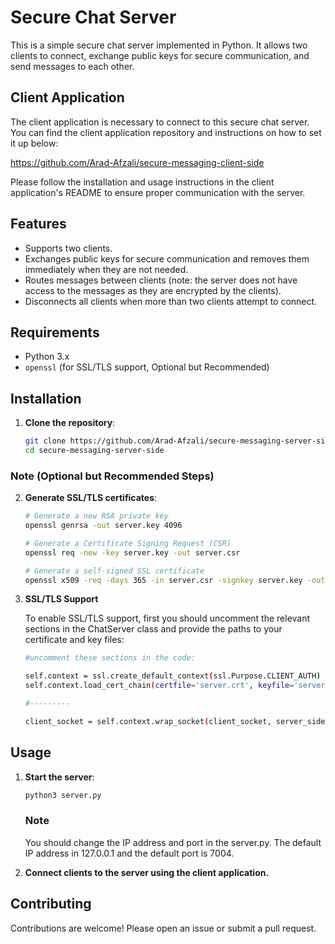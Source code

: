 # Secure Chat Server

This is a simple secure chat server implemented in Python. It allows two clients to connect, exchange public keys for secure communication, and send messages to each other. 

## Client Application

The client application is necessary to connect to this secure chat server. You can find the client application repository and instructions on how to set it up below:

https://github.com/Arad-Afzali/secure-messaging-client-side

Please follow the installation and usage instructions in the client application's README to ensure proper communication with the server.


## Features

- Supports two clients.
- Exchanges public keys for secure communication and removes them immediately when they are not needed.
- Routes messages between clients (note: the server does not have access to the messages as they are encrypted by the clients).
- Disconnects all clients when more than two clients attempt to connect.

## Requirements

- Python 3.x
- `openssl` (for SSL/TLS support, Optional but Recommended)

## Installation

1. **Clone the repository**:

    ```bash
    git clone https://github.com/Arad-Afzali/secure-messaging-server-side.git
    cd secure-messaging-server-side
    ```

### Note (Optional but Recommended Steps)

2. **Generate SSL/TLS certificates**:

    ```bash
    # Generate a new RSA private key
    openssl genrsa -out server.key 4096

    # Generate a Certificate Signing Request (CSR)
    openssl req -new -key server.key -out server.csr

    # Generate a self-signed SSL certificate
    openssl x509 -req -days 365 -in server.csr -signkey server.key -out server.crt
    ```
3. **SSL/TLS Support**

    To enable SSL/TLS support, first you should uncomment the relevant sections in the ChatServer class and provide the paths to your certificate and key files:

    ```bash
    #uncomment these sections in the code:

    self.context = ssl.create_default_context(ssl.Purpose.CLIENT_AUTH)
    self.context.load_cert_chain(certfile='server.crt', keyfile='server.key')

    #---------

    client_socket = self.context.wrap_socket(client_socket, server_side=True)

    ```
## Usage

1. **Start the server**:

    ```bash
    python3 server.py
    ```

    ### Note
    
    You should change the IP address and port in the server.py. The default IP address in 127.0.0.1 and the default port is 7004.

2. **Connect clients to the server using the client application.**

    
## Contributing

Contributions are welcome! Please open an issue or submit a pull request.




